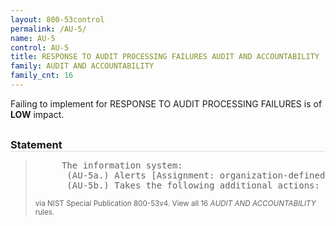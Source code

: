 ```yaml
---
layout: 800-53control
permalink: /AU-5/
name: AU-5
control: AU-5
title: RESPONSE TO AUDIT PROCESSING FAILURES AUDIT AND ACCOUNTABILITY
family: AUDIT AND ACCOUNTABILITY
family_cnt: 16
---
```

<p class="text-info">Failing to implement for RESPONSE TO AUDIT PROCESSING FAILURES is of <b>LOW</b> impact.</p>

<h3 style="border-bottom:1px solid #ddd;margin:30px 0 8px 0;">Statement</h3>
<blockquote>
<pre>     The information system: 
      (AU-5a.) Alerts [Assignment: organization-defined personnel or roles] in the event of an audit processing failure; and 
      (AU-5b.) Takes the following additional actions: [Assignment: organization-defined actions to be taken (e.g., shut down information system, overwrite oldest audit records, stop generating audit records)]. 
</pre>
<p><small>via NIST Special Publication 800-53v4. View all 16 <i>AUDIT AND ACCOUNTABILITY</i> rules. <a href="/cce/ssg/group/$Group_id"><span class="glyphicon glyphicon-link"></span></a> </small></p>
</blockquote>


